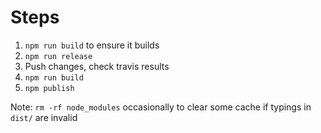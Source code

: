 # Steps

1. `npm run build` to ensure it builds
2. `npm run release`
3. Push changes, check travis results
4. `npm run build`
5. `npm publish`

Note: `rm -rf node_modules` occasionally to clear some cache if typings in `dist/` are invalid
